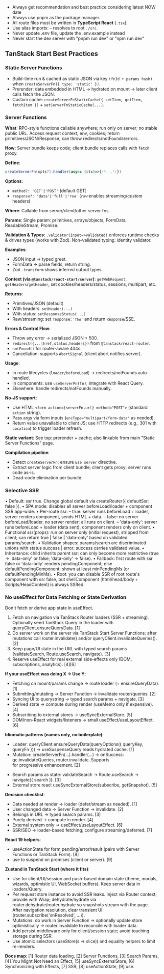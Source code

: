 - Always get recommendation and best practice considering latest NOW date
- Always use pnpm as the package manager.
- All route files must be written in **TypeScript React** (`.tsx`).
- Use alias imports: `~` resolves to root `./src`.
- Never update .env file, update the .env.example instead
- Never start the dev server with "pnpm run dev" or "npm run dev"

## TanStack Start Best Practices

### Static Server Functions
* Build-time run & cached as static JSON via key `(fnId + params hash)` when `createServerFn({ type: 'static' })`.
* Prerender: data embedded in HTML → hydrated on mount → later client calls fetch the JSON.
* Custom cache: `createServerFnStaticCache({ setItem, getItem, fetchItem })` + `setServerFnStaticCache(...)`.

### Server Functions
**What**: RPC-style functions callable anywhere; run only on server; no stable public URL. Access request context, env, cookies; return primitives/JSON/Response; can throw redirects/notFounds/errors.

**How**: Server bundle keeps code; client bundle replaces calls with `fetch` proxy.

**Define**:
```ts
createServerFn(opts?).handler(async (ctx)=>{/*...*/})
```

**Options**:
* `method?: 'GET'|'POST'` (default GET)
* `response?: 'data'|'full'|'raw'` (`raw` enables streaming/custom headers)

**Where**: Callable from server/client/other server fns.

**Params**: Single param: primitives, arrays/objects, FormData, ReadableStream, Promise.

**Validation & Types**: `.validator(input=>validated)` enforces runtime checks & drives types (works with Zod). Non-validated typing: identity validator.

**Examples**:
* JSON input → typed greet.
* FormData → parse fields, return string.
* Zod `.transform` shows inferred output types.

**Context (via `@tanstack/react-start/server`)**: `getWebRequest`, `getHeaders`/`getHeader`, set cookies/headers/status, sessions, multipart, etc.

**Returns**:
* Primitives/JSON (default)
* With headers: `setHeader(...)`
* With status: `setResponseStatus(...)`
* Raw/streaming: set `response:'raw'` and return `Response`/SSE.

**Errors & Control Flow**:
* Throw any error → serialized JSON + 500.
* `redirect({...|href,status,headers})` from `@tanstack/react-router`.
* `notFound()` for router-aware 404s.
* Cancellation: supports `AbortSignal` (client abort notifies server).

**Usage**:
* In route lifecycles (`loader/beforeLoad`) → redirects/notFounds auto-handled.
* In components: use `useServerFn(fn)`; integrate with React Query.
* Elsewhere: handle redirects/notFounds manually.

**No-JS support**:
* Use HTML `<form action={serverFn.url} method="POST">` (standard `action` string).
* Pass args via form inputs (`encType="multipart/form-data"` as needed).
* Return value unavailable to client JS; use HTTP redirects (e.g., 301 with `Location`) to trigger loader refresh.

**Static variant**: See top: prerender + cache; also linkable from main "Static Server Functions" page.

**Compilation pipeline**:
* Detect `createServerFn`; ensure `use server` directive.
* Extract server logic from client bundle; client gets proxy; server runs code as-is.
* Dead-code elimination per bundle.

### Selective SSR
• Default: ssr true. Change global default via createRouter({ defaultSsr: false }).
• SPA mode: disables all server beforeLoad/loader + component SSR app-wide.
• Per-route ssr:
  – true: server runs beforeLoad + loader, server renders component, sends HTML + data.
  – false: no server beforeLoad/loader, no server render; all runs on client.
  – 'data-only': server runs beforeLoad + loader (data sent), component renders only on client.
• Functional ssr(props): run on server only (initial request), stripped from client; can return true | false | 'data-only' based on validated params/search.
• Validation shapes: params/search are discriminated unions with status success | error; success carries validated value.
• Inheritance: child inherits parent ssr; can only become more restrictive (true → 'data-only' or false; 'data-only' → false).
• Fallback: first route with ssr false or 'data-only' renders pendingComponent; else defaultPendingComponent; shown at least minPendingMs (or defaultPendingMinMs).
• Root: you can disable SSR of root route's component with ssr false, but shellComponent (html/head/body + Scripts/HeadContent) is always SSRed.

### No useEffect for Data Fetching or State Derivation
Don't fetch or derive app state in useEffect.

1. Fetch on navigation via TanStack Router loaders (SSR + streaming). Optionally seed TanStack Query in the loader with queryClient.ensureQueryData. [1]
2. Do server work on the server via TanStack Start Server Functions; after mutations call router.invalidate() and/or queryClient.invalidateQueries(). [2]
3. Keep page/UI state in the URL with typed search params (validateSearch, Route.useSearch, navigate). [3]
4. Reserve useEffect for real external side-effects only (DOM, subscriptions, analytics). [4][6]

**If your useEffect was doing X → Use Y**:
- Fetching on mount/params change → route loader (+ ensureQueryData). [1]
- Submitting/mutating → Server Function → invalidate router/queries. [2]
- Syncing UI to querystring → typed search params + navigate. [3]
- Derived state → compute during render (useMemo only if expensive). [4]
- Subscribing to external stores → useSyncExternalStore. [5]
- DOM/non-React widgets/listeners → small useEffect/useLayoutEffect. [6]

**Idiomatic patterns (names only, no boilerplate)**:
- Loader: queryClient.ensureQueryData(queryOptions({ queryKey, queryFn })) → useSuspenseQuery reads hydrated cache. [1]
- Mutation: createServerFn(...).handler(...) → onSuccess: qc.invalidateQueries, router.invalidate. Supports <form action={serverFn.url}> for progressive enhancement. [2]
- Search params as state: validateSearch → Route.useSearch → navigate({ search }). [3]
- External store read: useSyncExternalStore(subscribe, getSnapshot). [5]

**Decision checklist**:
- Data needed at render → loader (defer/stream as needed). [1]
- User changed data → Server Function → invalidate. [2]
- Belongs in URL → typed search params. [3]
- Purely derived → compute in render. [4]
- External system only → useEffect/useLayoutEffect. [6]
- SSR/SEO → loader-based fetching; configure streaming/deferred. [7]

**React 19 helpers**:
- useActionState for form pending/error/result (pairs with Server Functions or TanStack Form). [8]
- use to suspend on promises (client or server). [9]

**Zustand in TanStack Start (where it fits)**:
- Use for client/UI/session and push-based domain state (theme, modals, wizards, optimistic UI, WebSocket buffers). Keep server data in loaders/Query.
- Per request store instance to avoid SSR leaks. Inject via Router context; provide with Wrap; dehydrate/hydrate via router.dehydrate/router.hydrate so snapshots stream with the page. After navigation resolution, clear transient UI (router.subscribe('onResolved', ...)).
- Mutations: do work in Server Function → optionally update store optimistically → router.invalidate to reconcile with loader data.
- Add persist middleware only for client/session state; avoid touching storage during SSR.
- Use atomic selectors (useStore(s => slice)) and equality helpers to limit re-renders.

**Docs map**: [1] Router data loading, [2] Server Functions, [3] Search Params, [4] You Might Not Need an Effect, [5] useSyncExternalStore, [6] Synchronizing with Effects, [7] SSR, [8] useActionState, [9] use.